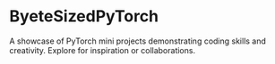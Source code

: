 # ByeteSizedPyTorch
A showcase of PyTorch mini projects demonstrating coding skills and creativity. Explore for inspiration or collaborations.
